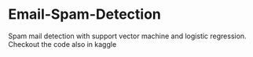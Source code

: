# Email-Spam-Detection

Spam mail detection with support vector machine and logistic regression. Checkout the code also in kaggle
